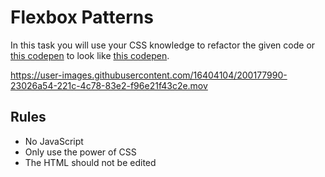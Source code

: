 # Flexbox Patterns

In this task you will use your CSS knowledge to refactor the given code or [this codepen](https://codepen.io/nicokoenig/pen/PoNKJRB) to look like [this codepen](https://codepen.io/nicokoenig/full/gOrxGQd).

https://user-images.githubusercontent.com/16404104/200177990-23026a54-221c-4c78-83e2-f96e21f43c2e.mov

## Rules

- No JavaScript
- Only use the power of CSS
- The HTML should not be edited
